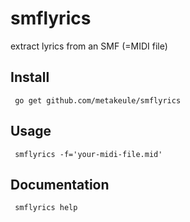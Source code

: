 # smflyrics
extract lyrics from an SMF (=MIDI file)

## Install

     go get github.com/metakeule/smflyrics

## Usage

     smflyrics -f='your-midi-file.mid'

## Documentation

     smflyrics help